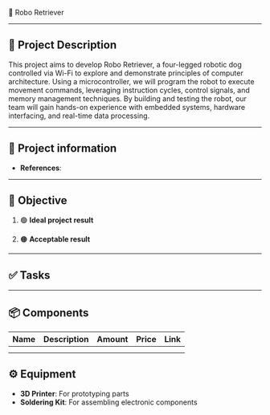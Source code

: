 🐾 Robo Retriever
___
## 🧾 Project Description

This project aims to develop Robo Retriever, a four-legged robotic dog controlled via Wi-Fi to explore and demonstrate principles of computer architecture. Using a microcontroller, we will program the robot to execute movement commands, leveraging instruction cycles, control signals, and memory management techniques. By building and testing the robot, our team will gain hands-on experience with embedded systems, hardware interfacing, and real-time data processing.

---
## 📢 Project information

- **References**:
___
## 🎯 Objective

1. 🟢 **Ideal project result**

2. 🟠 **Acceptable result**


___
## ✅ Tasks



___
## 📦 Components

| **Name** | **Description** | **Amount** | **Price** | **Link** |
| -------- | --------------- | ---------- | --------- | -------- |
|          |                 |            |           |          |
|          |                 |            |           |          |

## ⚙️ Equipment

- **3D Printer**: For prototyping parts
- **Soldering Kit**: For assembling electronic components
